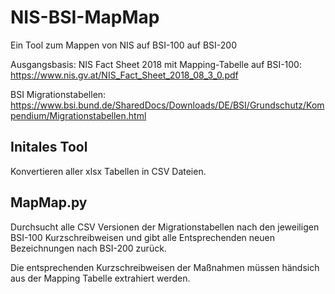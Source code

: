 # NIS-BSI-MapMap
Ein Tool zum Mappen von NIS auf BSI-100 auf BSI-200

Ausgangsbasis:
NIS Fact Sheet 2018 mit Mapping-Tabelle auf BSI-100: https://www.nis.gv.at/NIS_Fact_Sheet_2018_08_3_0.pdf

BSI Migrationstabellen: https://www.bsi.bund.de/SharedDocs/Downloads/DE/BSI/Grundschutz/Kompendium/Migrationstabellen.html

## Initales Tool

Konvertieren aller xlsx Tabellen in CSV Dateien.

## MapMap.py

Durchsucht alle CSV Versionen der Migrationstabellen nach den jeweiligen BSI-100 Kurzschreibweisen und gibt alle Entsprechenden neuen Bezeichnungen nach BSI-200 zurück.

Die entsprechenden Kurzschreibweisen der Maßnahmen müssen händsich aus der Mapping Tabelle extrahiert werden.
